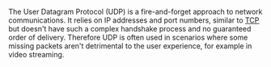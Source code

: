 The User Datagram Protocol (UDP) is a fire-and-forget approach to network communications. It relies on IP addresses and port numbers, similar to [TCP](TCP.md) but doesn't have such a complex handshake process and no guaranteed order of delivery. Therefore UDP is often used in scenarios where some missing packets aren't detrimental to the user experience, for example in video streaming.